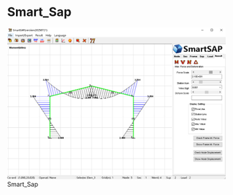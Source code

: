 # Smart_Sap
![An example image](https://github.com/steveinnostella/Smart_Sap/blob/main/images/screen_image.jpg)
Smart_Sap
